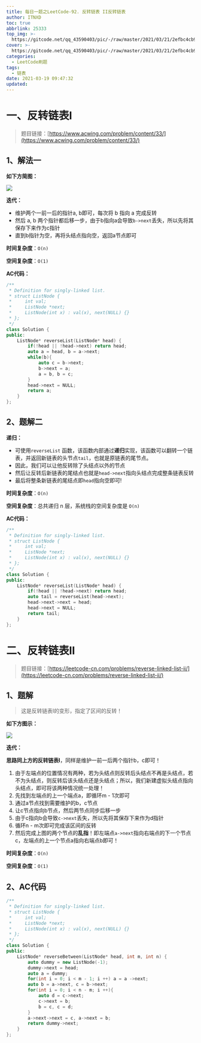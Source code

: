```yaml
---
title: 每日一题之LeetCode-92. 反转链表 II反转链表
author: ITNXD
toc: true
abbrlink: 25333
top_img: >-
  https://gitcode.net/qq_43590403/pic/-/raw/master/2021/03/21/2efbc4cb93b487fd05b4faaa113a1b7d.png
cover: >-
  https://gitcode.net/qq_43590403/pic/-/raw/master/2021/03/21/2efbc4cb93b487fd05b4faaa113a1b7d.png
categories:
  - LeetCode刷题
tags:
  - 链表
date: 2021-03-19 09:47:32
updated:
---
```




 





# 一、反转链表I









> 题目链接：[https://www.acwing.com/problem/content/33/](https://www.acwing.com/problem/content/33/)





## 1、解法一





**如下方简图：**

![](https://gitcode.net/qq_43590403/pic/-/raw/master/2021/03/19/c593a61eccabce51a8d7688741514caa.png)



**迭代：**

- 维护两个一前一后的指针a, b即可，每次将 b 指向 a 完成反转
- 然后 a, b 两个指针都后移一步，由于b指向a会导致`b->next`丢失，所以先将其保存下来作为c指针
- 直到b指针为空，再将头结点指向空，返回a节点即可



**时间复杂度**：`O(n)​`

**空间复杂度**：`O(1)`



**AC代码：**



```c++
/**
 * Definition for singly-linked list.
 * struct ListNode {
 *     int val;
 *     ListNode *next;
 *     ListNode(int x) : val(x), next(NULL) {}
 * };
 */
class Solution {
public:
    ListNode* reverseList(ListNode* head) {
        if(!head || !head->next) return head;
        auto a = head, b = a->next;
        while(b){
            auto c = b->next;
            b->next = a;
            a = b, b = c;
        }
        head->next = NULL;
        return a;
    }
};
```



## 2、题解二



**递归：**

- 可使用`reverseList` 函数，该函数内部通过**递归**实现，该函数可以翻转一个链表，并返回新链表的头节点`tail`，也就是原链表的尾节点。
- 因此，我们可以让他反转除了头结点以外的节点
- 然后让反转后新链表的尾结点也就是`head->next`指向头结点完成整条链表反转
- 最后将整条新链表的尾结点即`head`指向空即可!



**时间复杂度**：`O(n)​`

**空间复杂度**：总共递归 n 层，系统栈的空间复杂度是 `O(n)`​





**AC代码：**





```c++
/**
 * Definition for singly-linked list.
 * struct ListNode {
 *     int val;
 *     ListNode *next;
 *     ListNode(int x) : val(x), next(NULL) {}
 * };
 */
class Solution {
public:
    ListNode* reverseList(ListNode* head) {
        if(!head || !head->next) return head;
        auto tail = reverseList(head->next);
        head->next->next = head;
        head->next = NULL;
        return tail;
    }
};
```











# 二、反转链表II







>题目链接：[https://leetcode-cn.com/problems/reverse-linked-list-ii/](https://leetcode-cn.com/problems/reverse-linked-list-ii/)



## 1、题解



> 这是反转链表I的变形，指定了区间的反转！



**如下方图示：**



![](https://gitcode.net/qq_43590403/pic/-/raw/master/2020/08/03/83914c72b2707151b8a59258ab3aecc1.png)



**迭代：**

**思路同上方的反转链表I**，同样是维护一前一后两个指针b，c即可！

1. 由于左端点的位置情况有两种，若为头结点则反转后头结点不再是头结点，若不为头结点，则反转后该头结点还是头结点；所以，我们新建虚拟头结点指向头结点，即可将该两种情况统一处理！
2. 先找到左端点的上一个端点a，即循环m - 1次即可
3. 通过a节点找到需要维护的b，c节点
4. 让c节点指向b节点，然后两节点同步后移一步
5. 由于c指向b会导致`c->next`丢失，所以先将其保存下来作为d指针
6. 循环n - m次即可完成该区间的反转
7. 然后完成上图的两个节点的**乱指**！即左端点`a->next`指向右端点的下一个节点c，左端点的上一个节点a指向右端点b即可！





**时间复杂度**：`O(n)​`

**空间复杂度**：`O(1)`



## 2、AC代码







```c++
/**
 * Definition for singly-linked list.
 * struct ListNode {
 *     int val;
 *     ListNode *next;
 *     ListNode(int x) : val(x), next(NULL) {}
 * };
 */
class Solution {
public:
    ListNode* reverseBetween(ListNode* head, int m, int n) {
        auto dummy = new ListNode(-1);
        dummy->next = head;
        auto a = dummy;
        for(int i = 0; i < m - 1; i ++) a = a ->next;
        auto b = a->next, c = b->next;
        for(int i = 0; i < n - m; i ++){
            auto d = c->next;
            c->next = b;
            b = c, c = d;
        }
        a->next->next = c, a->next = b;
        return dummy->next;
    }
};
```

